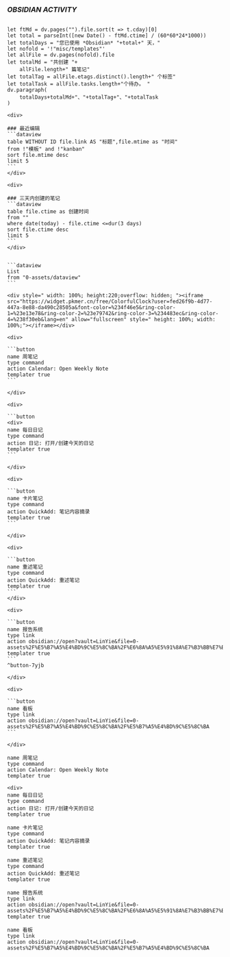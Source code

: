 
### ***OBSIDIAN ACTIVITY***
```dataviewjs

let ftMd = dv.pages("").file.sort(t => t.cday)[0]
let total = parseInt([new Date() - ftMd.ctime] / (60*60*24*1000))
let totalDays = "您已使用 *Obsidian* "+total+" 天，"
let nofold = '!"misc/templates"'
let allFile = dv.pages(nofold).file
let totalMd = "共创建 "+
	allFile.length+" 篇笔记"
let totalTag = allFile.etags.distinct().length+" 个标签"
let totalTask = allFile.tasks.length+"个待办。 "
dv.paragraph(
	totalDays+totalMd+"、"+totalTag+"、"+totalTask
)

```
````ad-flex
<div>

### 最近编辑
```dataview
table WITHOUT ID file.link AS "标题",file.mtime as "时间"
from !"模板" and !"kanban"
sort file.mtime desc
limit 5
```
</div>

<div>

### 三天内创建的笔记
```dataview
table file.ctime as 创建时间
from ""
where date(today) - file.ctime <=dur(3 days)
sort file.ctime desc
limit 5
```
</div>
````

````ad-dateview

```dataview
List
from "0-assets/dataview"
```

<div style=" width: 100%; height:220;overflow: hidden; "><iframe src="https://widget.pkmer.cn/free/ColorfulClock?user=fed26f9b-4d77-447a-8e88-da490c28505a&font-color=%234f46e5&ring-color-1=%23e13e78&ring-color-2=%23e79742&ring-color-3=%234483ec&ring-color-4=%238f30eb&lang=en" allow="fullscreen" style=" height: 100%; width: 100%;"></iframe></div>
````



````ad-tldr
<div>

```button
name 周笔记
type command
action Calendar: Open Weekly Note
templater true
```

</div>

<div>

```button
<div>
name 每日日记
type command
action 日记: 打开/创建今天的日记
templater true
```

</div>

<div>

```button
name 卡片笔记
type command
action QuickAdd: 笔记内容摘录
templater true
```

</div>

<div>

```button
name 重述笔记
type command
action QuickAdd: 重述笔记
templater true
```
</div>

<div>

```button
name 报告系统
type link
action obsidian://open?vault=LinYie&file=0-assets%2F%E5%B7%A5%E4%BD%9C%E5%8C%BA%2F%E6%8A%A5%E5%91%8A%E7%B3%BB%E7%BB%9F
templater true
```
^button-7yjb

</div>

<div>

```button
name 看板
type link
action obsidian://open?vault=LinYie&file=0-assets%2F%E5%B7%A5%E4%BD%9C%E5%8C%BA%2F%E5%B7%A5%E4%BD%9C%E5%8C%BA
```

</div>
````

```button
name 周笔记
type command
action Calendar: Open Weekly Note
templater true
```
```button
<div>
name 每日日记
type command
action 日记: 打开/创建今天的日记
templater true
```
```button
name 卡片笔记
type command
action QuickAdd: 笔记内容摘录
templater true
```
```button
name 重述笔记
type command
action QuickAdd: 重述笔记
templater true
```
```button
name 报告系统
type link
action obsidian://open?vault=LinYie&file=0-assets%2F%E5%B7%A5%E4%BD%9C%E5%8C%BA%2F%E6%8A%A5%E5%91%8A%E7%B3%BB%E7%BB%9F
templater true
```
```button
name 看板
type link
action obsidian://open?vault=LinYie&file=0-assets%2F%E5%B7%A5%E4%BD%9C%E5%8C%BA%2F%E5%B7%A5%E4%BD%9C%E5%8C%BA
```







